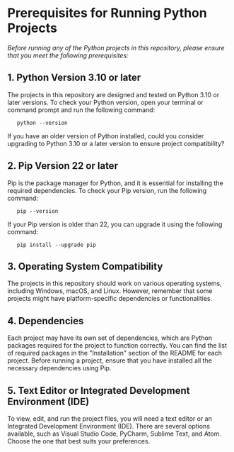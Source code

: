 #  Prerequisites for Running Python Projects

*Before running any of the Python projects in this repository, please ensure that you meet the following prerequisites:*

## 1. **Python Version 3.10 or later**

   The projects in this repository are designed and tested on Python 3.10 or later versions. To check your Python version, open your terminal or command prompt and run the following command:
   
       python --version
If you have an older version of Python installed, could you consider upgrading to Python 3.10 or a later version to ensure project compatibility?

## 2. **Pip Version 22 or later**

   Pip is the package manager for Python, and it is essential for installing the required dependencies. To check your Pip version, run the following command:

       pip --version

   If your Pip version is older than 22, you can upgrade it using the following command:

       pip install --upgrade pip
## 3. **Operating System Compatibility**

   The projects in this repository should work on various operating systems, including Windows, macOS, and Linux. However, remember that some projects might have platform-specific dependencies or functionalities.

## 4.   **Dependencies**

   Each project may have its own set of dependencies, which are Python packages required for the project to function correctly. You can find the list of required packages in the "Installation" section of the README for each project. Before running a project, ensure that you have installed all the necessary dependencies using Pip.

## 5. **Text Editor or Integrated Development Environment (IDE)**

   To view, edit, and run the project files, you will need a text editor or an Integrated Development Environment (IDE). There are several options available, such as Visual Studio Code, PyCharm, Sublime Text, and Atom. Choose the one that best suits your preferences.
   


   
